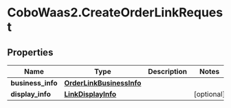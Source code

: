 # CoboWaas2.CreateOrderLinkRequest

## Properties

Name | Type | Description | Notes
------------ | ------------- | ------------- | -------------
**business_info** | [**OrderLinkBusinessInfo**](OrderLinkBusinessInfo.md) |  | 
**display_info** | [**LinkDisplayInfo**](LinkDisplayInfo.md) |  | [optional] 


